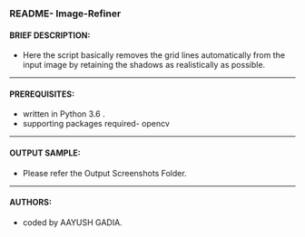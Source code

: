 ### README- Image-Refiner

#### **BRIEF DESCRIPTION:**

  - Here the script basically removes the grid lines automatically from the input image by retaining the shadows as realistically as possible.

-------------------------------------------------------------------------------------------------------------------


#### **PREREQUISITES:**

  - written in  Python 3.6 .
  - supporting packages required- opencv

-------------------------------------------------------------------------------------------------------------------

#### **OUTPUT SAMPLE:**  
  -	Please refer the Output Screenshots Folder.
  

-------------------------------------------------------------------------------------------------------------------	

#### **AUTHORS:**  

  -	coded by AAYUSH GADIA.

   
					  

